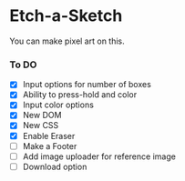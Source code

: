 # Etch-a-Sketch
You can make pixel art on this.

### To DO
- [x] Input options for number of boxes
- [x] Ability to press-hold and color
- [x] Input color options
- [x] New DOM
- [x] New CSS
- [x] Enable Eraser
- [ ] Make a Footer
- [ ] Add image uploader for reference image
- [ ] Download option
